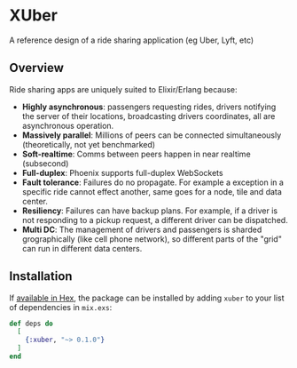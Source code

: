 # XUber

A reference design of a ride sharing application (eg Uber, Lyft, etc)

## Overview

Ride sharing apps are uniquely suited to Elixir/Erlang because:

- **Highly asynchronous**: passengers requesting rides, drivers notifying the server of their locations, broadcasting drivers coordinates, all are asynchronous operation.
- **Massively parallel**: Millions of peers can be connected simultaneously (theoretically, not yet benchmarked)
- **Soft-realtime**: Comms between peers happen in near realtime (subsecond)
- **Full-duplex**: Phoenix supports full-duplex WebSockets
- **Fault tolerance**: Failures do no propagate. For example a exception in a specific ride cannot effect another, same goes for a node, tile and data center.
- **Resiliency**: Failures can have backup plans. For example, if a driver is not responding to a pickup request, a different driver can be dispatched.
- **Multi DC**: The management of drivers and passengers is sharded grographically (like cell phone network), so different parts of the "grid" can run in different data centers.

## Installation

If [available in Hex](https://hex.pm/docs/publish), the package can be installed
by adding `xuber` to your list of dependencies in `mix.exs`:

```elixir
def deps do
  [
    {:xuber, "~> 0.1.0"}
  ]
end
```

